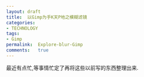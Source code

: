 ```yaml
---
layout:	draft
title:	以Gimp为手K天P地之模糊滤镜
categories:
- TECHNOLOGY
tags:
- Gimp
permalink:  Explore-blur-Gimp
comments:	true
---
```

最近有点忙,等事情忙定了再将这些以前写的东西整理出来.
<!-- more -->
